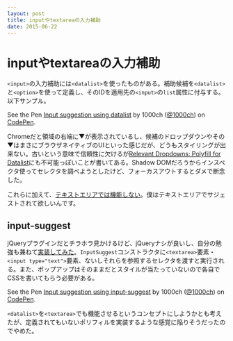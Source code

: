 ```yaml
---
layout: post
title: inputやtextareaの入力補助
date: 2015-06-22
---
```


# inputやtextareaの入力補助

`<input>`の入力補助には`<datalist>`を使ったものがある。補助候補を`<datalist>`と`<option>`を使って定義し、そのIDを適用先の`<input>`の`list`属性に付与する。以下サンプル。

<p data-height="240" data-theme-id="0" data-slug-hash="ZGJVJL" data-default-tab="result" data-user="1000ch" class="codepen">See the Pen <a href="http://codepen.io/1000ch/pen/ZGJVJL/">Input suggestion using datalist</a> by 1000ch (<a href="http://codepen.io/1000ch">@1000ch</a>) on <a href='http://codepen.io'>CodePen</a>.</p>

Chromeだと領域の右端に▼が表示されているし、候補のドロップダウンやその▼はまさにブラウザネイティブのUIといった感じだが、どうもスタイリングが出来ない。古いという意味で信頼性に欠けるが[Relevant Dropdowns: Polyfill for Datalist](https://css-tricks.com/relevant-dropdowns-polyfill-for-datalist/)にも不可能っぽいことが書いてある。Shadow DOMだろうからインスペクタ使ってセレクタを調べようとしたけど、フォーカスアウトするとダメで断念した。

これらに加えて、[テキストエリアでは機能しない](http://www.w3.org/TR/html5/forms.html#the-datalist-element)。僕はテキストエリアでサジェストされて欲しいんです。

## input-suggest

jQueryプラグインだとチラホラ見かけるけど、jQueryナシが良いし、自分の勉強も兼ねて[実装してみた](https://github.com/1000ch/input-suggest)。`InputSuggest`コンストラクタに`<textarea>`要素・`<input type="text">`要素、ないしそれらを参照するセレクタを渡すと実行される。また、ポップアップはそのままだとスタイルが当たっていないので各自でCSSを書いてもらう必要がある。

<p data-height="480" data-theme-id="0" data-slug-hash="EjwOaz" data-default-tab="result" data-user="1000ch" class="codepen">See the Pen <a href="http://codepen.io/1000ch/pen/EjwOaz/">Input suggestion using input-suggest</a> by 1000ch (<a href='http://codepen.io/1000ch'>@1000ch</a>) on <a href='http://codepen.io'>CodePen</a>.</p>

`<datalist>`を`<textarea>`でも機能させるというコンセプトにしようかとも考えたが、定義されてもいないポリフィルを実装するような感覚に陥りそうだったのでやめた。
